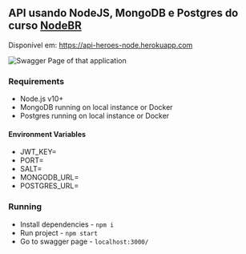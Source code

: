 ## API usando NodeJS, MongoDB e Postgres do curso [NodeBR](https://treinamento.nodebr.org/)

Disponível em: https://api-heroes-node.herokuapp.com

<img src="https://i.imgur.com/LKjtrD2.png" alt="Swagger Page of that application" title="Swagger Page of that application"/>

### Requirements

- Node.js v10+
- MongoDB running on local instance or Docker
- Postgres running on local instance or Docker

#### Environment Variables

- JWT_KEY=
- PORT=
- SALT=
- MONGODB_URL=
- POSTGRES_URL=

### Running

- Install dependencies - `npm i`
- Run project - `npm start`
- Go to swagger page - `localhost:3000/`

